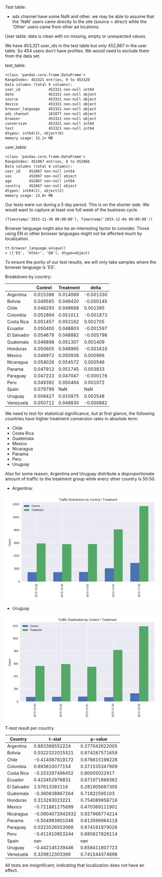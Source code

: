 
Test table:
- ads channel have some NaN and other. we may be able to assume that the 'NaN' users came directly to the site (source = direct) while the 'Other' users came from other ad locations.

User table: data is clean with no missing, empty or unexpected values.

We have 453,321 user_ids in the test table but only 452,867 in the user table. So 454 users don't have profiles. We would need to exclude them from the data set.

test_table:

```
<class 'pandas.core.frame.DataFrame'>
RangeIndex: 453321 entries, 0 to 453320
Data columns (total 9 columns):
user_id             453321 non-null int64
date                453321 non-null object
source              453321 non-null object
device              453321 non-null object
browser_language    453321 non-null object
ads_channel         181877 non-null object
browser             453321 non-null object
conversion          453321 non-null int64
test                453321 non-null int64
dtypes: int64(3), object(6)
memory usage: 31.1+ MB
```

user_table:

```
<class 'pandas.core.frame.DataFrame'>
RangeIndex: 452867 entries, 0 to 452866
Data columns (total 4 columns):
user_id    452867 non-null int64
sex        452867 non-null object
age        452867 non-null int64
country    452867 non-null object
dtypes: int64(2), object(2)
memory usage: 13.8+ MB
```


Our tests were run during a 5 day period. This is on the shorter side. We would want to capture at least one full week of the business cycle.

```
(Timestamp('2015-11-30 00:00:00'), Timestamp('2015-12-04 00:00:00'))
```

Browser language might also be an interesting factor to consider. Those using EN or other browser languages might not be affected much by localization.

```
tt.browser_language.unique()
> (['ES', 'Other', 'EN'], dtype=object)
```

To ensure the purity of our test results, we will only take samples where the browser language is 'ES'.

Breakdown by country:

|        |   Control | Treatment   |  delta |
|------------|------|-------|-------------------|
| Argentina  |  0.015398 |  0.014069 |-0.001330 |
| Bolivia    |  0.049565 |  0.049420 |-0.000145 |
| Chile      |  0.048293 |  0.049688 | 0.001395 |
| Colombia   |  0.052884 |  0.051011 |-0.001873 |
| Costa Rica |  0.051457 |  0.053162 | 0.001705 |
| Ecuador    |  0.050400 |  0.048803 |-0.001597 |
| El Salvador|  0.054678 |  0.048882 |-0.005796 |
| Guatemala  |  0.049898 |  0.051307 | 0.001409 |
| Honduras    | 0.050605 |  0.048995 |-0.001610 |
| Mexico      | 0.049972 |  0.050938 | 0.000966 |
| Nicaragua   | 0.054026 |  0.054572 | 0.000546 |
| Panama      | 0.047912 |  0.051745 | 0.003833 |
| Paraguay    | 0.047223 |  0.047047 |-0.000176 |
| Peru        | 0.049392 |  0.050464 | 0.001072 |
| Spain       | 0.079799 |       NaN |      NaN |
| Uruguay     | 0.008427 |  0.010975 | 0.002548 |
| Venezuela   | 0.050712 |  0.049830 |-0.000882 |

We need to test for statistical significance, but at first glance, the following countries have higher treatment conversion rates in absolute term:

- Chile
- Costa Rica
- Guatemala
- Mexico
- Nicaragua
- Panama
- Peru
- Uruguay


Also for some reason, Argentina and Uruguay distribute a disproportionate amount of traffic to the treatment group  while every other country is 50:50.

- Argentina:
<img src="test_date_Argentina.png">

- Uruguay
<img src="test_date_Uruguay.png">

T-test result per country

| Country     |  t-stat          |  p-value       |
|-------------|------------------|----------------|
| Argentina   | 0.883368552224   | 0.377042622005 |
| Bolivia     | 0.0322322015521  | 0.974287571659 |
| Chile       | -0.414087819172  | 0.678815198228 |
| Colombia    | 0.893610077154   | 0.371535347909 |
| Costa Rica  | -0.253297496452  | 0.80005022917  |
| Ecuador     | 0.423452978831   | 0.671971666362 |
| El Salvador | 1.07613392116    | 0.281905697305 |
| Guatemala   | -0.360838867264  | 0.71822595103  |
| Honduras    | 0.313263023221   | 0.754089958716 |
| Mexico      | -0.721881175699  | 0.470369111901 |
| Nicaragua   | -0.0904072942932 | 0.927966774214 |
| Panama      | -0.504993901048  | 0.613596964118 |
| Paraguay    | 0.0323526553066  | 0.974191879026 |
| Peru        | -0.411610853244  | 0.680627826114 |
| Spain       | nan              | nan            |
| Uruguay     | -0.442145239446  | 0.658411807723 |
| Venezuela   | 0.329812303369   | 0.741544374698 |

All tests are insignificant, indicating that localization does not have an effect.
